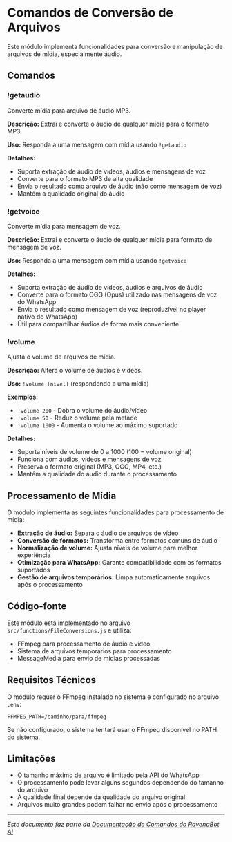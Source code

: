 # Comandos de Conversão de Arquivos

Este módulo implementa funcionalidades para conversão e manipulação de arquivos de mídia, especialmente áudio.

## Comandos

### !getaudio

Converte mídia para arquivo de áudio MP3.

**Descrição:** Extrai e converte o áudio de qualquer mídia para o formato MP3.

**Uso:** Responda a uma mensagem com mídia usando `!getaudio`

**Detalhes:**
- Suporta extração de áudio de vídeos, áudios e mensagens de voz
- Converte para o formato MP3 de alta qualidade
- Envia o resultado como arquivo de áudio (não como mensagem de voz)
- Mantém a qualidade original do áudio

### !getvoice

Converte mídia para mensagem de voz.

**Descrição:** Extrai e converte o áudio de qualquer mídia para formato de mensagem de voz.

**Uso:** Responda a uma mensagem com mídia usando `!getvoice`

**Detalhes:**
- Suporta extração de áudio de vídeos, áudios e arquivos de áudio
- Converte para o formato OGG (Opus) utilizado nas mensagens de voz do WhatsApp
- Envia o resultado como mensagem de voz (reproduzível no player nativo do WhatsApp)
- Útil para compartilhar áudios de forma mais conveniente

### !volume

Ajusta o volume de arquivos de mídia.

**Descrição:** Altera o volume de áudios e vídeos.

**Uso:** `!volume [nível]` (respondendo a uma mídia)

**Exemplos:**
- `!volume 200` - Dobra o volume do áudio/vídeo
- `!volume 50` - Reduz o volume pela metade
- `!volume 1000` - Aumenta o volume ao máximo suportado

**Detalhes:**
- Suporta níveis de volume de 0 a 1000 (100 = volume original)
- Funciona com áudios, vídeos e mensagens de voz
- Preserva o formato original (MP3, OGG, MP4, etc.)
- Mantém a qualidade do áudio durante o processamento

## Processamento de Mídia

O módulo implementa as seguintes funcionalidades para processamento de mídia:

- **Extração de áudio:** Separa o áudio de arquivos de vídeo
- **Conversão de formatos:** Transforma entre formatos comuns de áudio
- **Normalização de volume:** Ajusta níveis de volume para melhor experiência
- **Otimização para WhatsApp:** Garante compatibilidade com os formatos suportados
- **Gestão de arquivos temporários:** Limpa automaticamente arquivos após o processamento

## Código-fonte

Este módulo está implementado no arquivo `src/functions/FileConversions.js` e utiliza:
- FFmpeg para processamento de áudio e vídeo
- Sistema de arquivos temporários para processamento
- MessageMedia para envio de mídias processadas

## Requisitos Técnicos

O módulo requer o FFmpeg instalado no sistema e configurado no arquivo `.env`:

```
FFMPEG_PATH=/caminho/para/ffmpeg
```

Se não configurado, o sistema tentará usar o FFmpeg disponível no PATH do sistema.

## Limitações

- O tamanho máximo de arquivo é limitado pela API do WhatsApp
- O processamento pode levar alguns segundos dependendo do tamanho do arquivo
- A qualidade final depende da qualidade do arquivo original
- Arquivos muito grandes podem falhar no envio após o processamento

---

*Este documento faz parte da [Documentação de Comandos do RavenaBot AI](README.md#documentação-dos-comandos)*